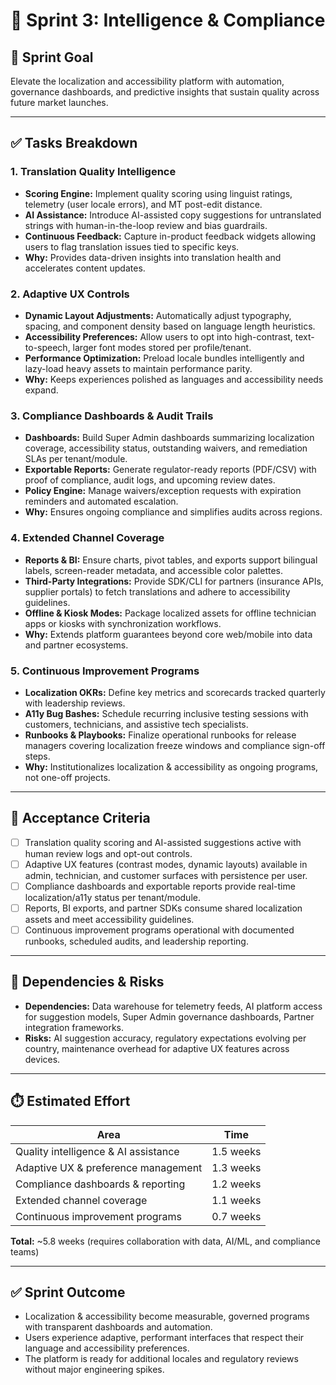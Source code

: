 # 🚀 Sprint 3: Intelligence & Compliance

## 🎯 Sprint Goal
Elevate the localization and accessibility platform with automation, governance dashboards, and predictive insights that sustain quality across future market launches.

---

## ✅ Tasks Breakdown

### 1. Translation Quality Intelligence
- **Scoring Engine:** Implement quality scoring using linguist ratings, telemetry (user locale errors), and MT post-edit distance.
- **AI Assistance:** Introduce AI-assisted copy suggestions for untranslated strings with human-in-the-loop review and bias guardrails.
- **Continuous Feedback:** Capture in-product feedback widgets allowing users to flag translation issues tied to specific keys.
- **Why:** Provides data-driven insights into translation health and accelerates content updates.

### 2. Adaptive UX Controls
- **Dynamic Layout Adjustments:** Automatically adjust typography, spacing, and component density based on language length heuristics.
- **Accessibility Preferences:** Allow users to opt into high-contrast, text-to-speech, larger font modes stored per profile/tenant.
- **Performance Optimization:** Preload locale bundles intelligently and lazy-load heavy assets to maintain performance parity.
- **Why:** Keeps experiences polished as languages and accessibility needs expand.

### 3. Compliance Dashboards & Audit Trails
- **Dashboards:** Build Super Admin dashboards summarizing localization coverage, accessibility status, outstanding waivers, and remediation SLAs per tenant/module.
- **Exportable Reports:** Generate regulator-ready reports (PDF/CSV) with proof of compliance, audit logs, and upcoming review dates.
- **Policy Engine:** Manage waivers/exception requests with expiration reminders and automated escalation.
- **Why:** Ensures ongoing compliance and simplifies audits across regions.

### 4. Extended Channel Coverage
- **Reports & BI:** Ensure charts, pivot tables, and exports support bilingual labels, screen-reader metadata, and accessible color palettes.
- **Third-Party Integrations:** Provide SDK/CLI for partners (insurance APIs, supplier portals) to fetch translations and adhere to accessibility guidelines.
- **Offline & Kiosk Modes:** Package localized assets for offline technician apps or kiosks with synchronization workflows.
- **Why:** Extends platform guarantees beyond core web/mobile into data and partner ecosystems.

### 5. Continuous Improvement Programs
- **Localization OKRs:** Define key metrics and scorecards tracked quarterly with leadership reviews.
- **A11y Bug Bashes:** Schedule recurring inclusive testing sessions with customers, technicians, and assistive tech specialists.
- **Runbooks & Playbooks:** Finalize operational runbooks for release managers covering localization freeze windows and compliance sign-off steps.
- **Why:** Institutionalizes localization & accessibility as ongoing programs, not one-off projects.

---

## 📌 Acceptance Criteria
- [ ] Translation quality scoring and AI-assisted suggestions active with human review logs and opt-out controls.
- [ ] Adaptive UX features (contrast modes, dynamic layouts) available in admin, technician, and customer surfaces with persistence per user.
- [ ] Compliance dashboards and exportable reports provide real-time localization/a11y status per tenant/module.
- [ ] Reports, BI exports, and partner SDKs consume shared localization assets and meet accessibility guidelines.
- [ ] Continuous improvement programs operational with documented runbooks, scheduled audits, and leadership reporting.

---

## 🔗 Dependencies & Risks
- **Dependencies:** Data warehouse for telemetry feeds, AI platform access for suggestion models, Super Admin governance dashboards, Partner integration frameworks.
- **Risks:** AI suggestion accuracy, regulatory expectations evolving per country, maintenance overhead for adaptive UX features across devices.

---

## ⏱️ Estimated Effort
| Area | Time |
|------|------|
| Quality intelligence & AI assistance | 1.5 weeks |
| Adaptive UX & preference management | 1.3 weeks |
| Compliance dashboards & reporting | 1.2 weeks |
| Extended channel coverage | 1.1 weeks |
| Continuous improvement programs | 0.7 weeks |

**Total:** ~5.8 weeks (requires collaboration with data, AI/ML, and compliance teams)

---

## ✅ Sprint Outcome
- Localization & accessibility become measurable, governed programs with transparent dashboards and automation.
- Users experience adaptive, performant interfaces that respect their language and accessibility preferences.
- The platform is ready for additional locales and regulatory reviews without major engineering spikes.
